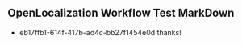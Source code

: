 ## OpenLocalization Workflow Test MarkDown
* eb17ffb1-614f-417b-ad4c-bb27f1454e0d thanks!

<!--HONumber=Oct16_HO2-->


